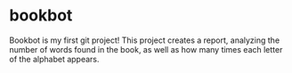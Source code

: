 # bookbot
Bookbot is my first git project!
This project creates a report, analyzing the number of words found in the book, as well as how many times each letter of the alphabet appears.
